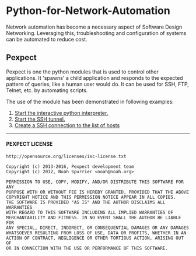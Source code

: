 # Python-for-Network-Automation

Network automation has become a necessary aspect of Software Design Networking. Leveraging this, troubleshooting and configuration of systems can be automated to reduce cost.


## Pexpect

Pexpect is one the python modules that is used to control other applications. It 'spawns' a child application and responds to the expected pattern of queries, like a human user would do. It can be used for SSH, FTP, Telnet, etc. by automating scripts.

The use of the module has been demonstrated in following examples:
1. [Start the interactive python interpreter.](/Explain/python.md)
2. [Start the SSH tunnel.](/Explain/ssh_tunnel.md)
3. [Create a SSH connection to the list of hosts](/Explain/hive.md)


---
#### PEXPECT LICENSE
    
    http://opensource.org/licenses/isc-license.txt

    Copyright (c) 2013-2016, Pexpect development team
    Copyright (c) 2012, Noah Spurrier <noah@noah.org>

    PERMISSION TO USE, COPY, MODIFY, AND/OR DISTRIBUTE THIS SOFTWARE FOR ANY
    PURPOSE WITH OR WITHOUT FEE IS HEREBY GRANTED, PROVIDED THAT THE ABOVE
    COPYRIGHT NOTICE AND THIS PERMISSION NOTICE APPEAR IN ALL COPIES.
    THE SOFTWARE IS PROVIDED "AS IS" AND THE AUTHOR DISCLAIMS ALL WARRANTIES
    WITH REGARD TO THIS SOFTWARE INCLUDING ALL IMPLIED WARRANTIES OF
    MERCHANTABILITY AND FITNESS. IN NO EVENT SHALL THE AUTHOR BE LIABLE FOR
    ANY SPECIAL, DIRECT, INDIRECT, OR CONSEQUENTIAL DAMAGES OR ANY DAMAGES
    WHATSOEVER RESULTING FROM LOSS OF USE, DATA OR PROFITS, WHETHER IN AN
    ACTION OF CONTRACT, NEGLIGENCE OR OTHER TORTIOUS ACTION, ARISING OUT OF
    OR IN CONNECTION WITH THE USE OR PERFORMANCE OF THIS SOFTWARE.
